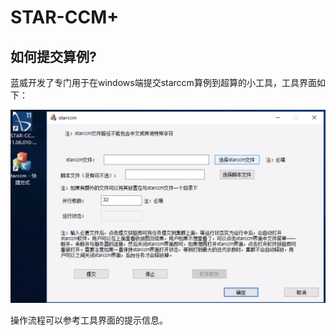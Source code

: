 # STAR-CCM+

## 如何提交算例?

蓝威开发了专门用于在windows端提交starccm算例到超算的小工具，工具界面如下：

![starccm&#x63D0;&#x4EA4;&#x8D85;&#x7B97;&#x5C0F;&#x5DE5;&#x5177;](../../.gitbook/assets/starccm-client.jpg)

操作流程可以参考工具界面的提示信息。

